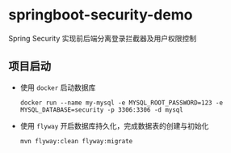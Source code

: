 # springboot-security-demo
Spring Security 实现前后端分离登录拦截器及用户权限控制

## 项目启动

- 使用 `docker` 启动数据库
    ```shell script
    docker run --name my-mysql -e MYSQL_ROOT_PASSWORD=123 -e MYSQL_DATABASE=security -p 3306:3306 -d mysql
    ```
- 使用 `flyway` 开启数据库持久化，完成数据表的创建与初始化
    ```shell script
    mvn flyway:clean flyway:migrate
    ```  